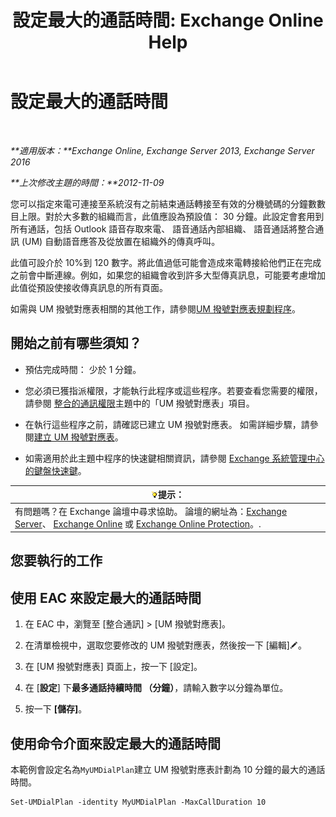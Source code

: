 ﻿---
title: '設定最大的通話時間: Exchange Online Help'
TOCTitle: 設定最大的通話時間
ms:assetid: 01aa40d2-f918-472b-bace-158222143484
ms:mtpsurl: https://technet.microsoft.com/zh-tw/library/Ee423535(v=EXCHG.150)
ms:contentKeyID: 50472461
ms.date: 05/23/2018
mtps_version: v=EXCHG.150
ms.translationtype: MT
---

# 設定最大的通話時間

 

_**適用版本：**Exchange Online, Exchange Server 2013, Exchange Server 2016_

_**上次修改主題的時間：**2012-11-09_

您可以指定來電可連接至系統沒有之前結束通話轉接至有效的分機號碼的分鐘數數目上限。對於大多數的組織而言，此值應設為預設值： 30 分鐘。此設定會套用到所有通話，包括 Outlook 語音存取來電、 語音通話內部組織、 語音通話將整合通訊 (UM) 自動語音應答及從放置在組織外的傳真呼叫。

此值可設介於 10%到 120 數字。將此值過低可能會造成來電轉接給他們正在完成之前會中斷連線。例如，如果您的組織會收到許多大型傳真訊息，可能要考慮增加此值從預設使接收傳真訊息的所有頁面。

如需與 UM 撥號對應表相關的其他工作，請參閱[UM 撥號對應表規劃程序](um-dial-plan-procedures-exchange-2013-help.md)。

## 開始之前有哪些須知？

  - 預估完成時間： 少於 1 分鐘。

  - 您必須已獲指派權限，才能執行此程序或這些程序。若要查看您需要的權限，請參閱 [整合的通訊權限](unified-messaging-permissions-exchange-2013-help.md)主題中的「UM 撥號對應表」項目。

  - 在執行這些程序之前，請確認已建立 UM 撥號對應表。 如需詳細步驟，請參閱[建立 UM 撥號對應表](create-a-um-dial-plan-exchange-2013-help.md)。

  - 如需適用於此主題中程序的快速鍵相關資訊，請參閱 [Exchange 系統管理中心的鍵盤快速鍵](keyboard-shortcuts-in-the-exchange-admin-center-exchange-online-protection-help.md)。

<table>
<thead>
<tr class="header">
<th><img src="images/Bb124558.tip(EXCHG.150).gif" title="提示" alt="提示" />提示：</th>
</tr>
</thead>
<tbody>
<tr class="odd">
<td>有問題嗎？在 Exchange 論壇中尋求協助。 論壇的網址為：<a href="https://go.microsoft.com/fwlink/p/?linkid=60612">Exchange Server</a>、 <a href="https://go.microsoft.com/fwlink/p/?linkid=267542">Exchange Online</a> 或 <a href="https://go.microsoft.com/fwlink/p/?linkid=285351">Exchange Online Protection</a>。.</td>
</tr>
</tbody>
</table>


## 您要執行的工作

## 使用 EAC 來設定最大的通話時間

1.  在 EAC 中，瀏覽至 \[整合通訊\] \> \[UM 撥號對應表\]。

2.  在清單檢視中，選取您要修改的 UM 撥號對應表，然後按一下 \[編輯\]![編輯圖示](images/JJ218640.6f53ccb2-1f13-4c02-bea0-30690e6ea71d(EXCHG.150).gif "編輯圖示")。

3.  在 \[UM 撥號對應表\] 頁面上，按一下 \[設定\]。

4.  在 \[**設定**\] 下**最多通話持續時間 （分鐘）**，請輸入數字以分鐘為單位。

5.  按一下 **\[儲存\]**。

## 使用命令介面來設定最大的通話時間

本範例會設定名為`MyUMDialPlan`建立 UM 撥號對應表計劃為 10 分鐘的最大的通話時間。

    Set-UMDialPlan -identity MyUMDialPlan -MaxCallDuration 10

